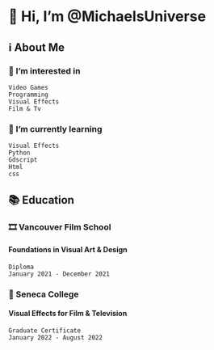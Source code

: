 # 👋 Hi, I’m @MichaelsUniverse

## ℹ️ About Me

<!---
### ⭐ Achievements
--->
### 👀 I’m interested in
    Video Games
    Programming
    Visual Effects
    Film & Tv

### 💭 I’m currently learning
    Visual Effects
    Python
    Gdscript
    Html
    css

## 📚 Education

### 🎞️ Vancouver Film School
#### Foundations in Visual Art & Design
    Diploma
    January 2021 - December 2021

### 🎒 Seneca College
#### Visual Effects for Film & Television
    Graduate Certificate
    January 2022 - August 2022
    



<!---
MichaelsUniverse/MichaelsUniverse is a ✨ special ✨ repository because its `README.md` (this file) appears on your GitHub profile.
You can click the Preview link to take a look at your changes.
--->

